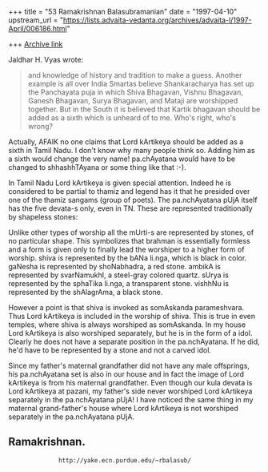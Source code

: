 +++
title = "53 Ramakrishnan Balasubramanian"
date = "1997-04-10"
upstream_url = "https://lists.advaita-vedanta.org/archives/advaita-l/1997-April/006186.html"

+++
[Archive link](https://lists.advaita-vedanta.org/archives/advaita-l/1997-April/006186.html)

Jaldhar H. Vyas wrote:

>and knowledge of history and tradition to make a guess.  Another example
>is all over India Smartas believe Shankaracharya has set up the Panchayata
>puja in which Shiva Bhagavan, Vishnu Bhagavan, Ganesh Bhagavan, Surya
>Bhagavan, and Mataji are worshipped together.  But in the South it is
>believed that Kartik bhagavan should be added as a sixth which is unheard
>of to me. Who's right, who's wrong?

Actually, AFAIK no one claims that Lord kArtikeya should be added as a sixth in
Tamil Nadu. I don't know why many people think so. Adding him as a sixth would
change the very name! pa.chAyatana would have to be changed to shhashhTAyana or
some thing like that :-).

In Tamil Nadu Lord kArtikeya is given special attention. Indeed he is
considered to be partial to thamiz and legend has it that he presided over one
of the thamiz sangams (group of poets). The pa.nchAyatana pUjA itself has the
five devata-s only, even in TN. These are represented traditionally by
shapeless stones:

Unlike other types of worship all the mUrti-s are represented by stones, of no
particular shape. This symbolizes that brahman is essentially formless and a
form is given only to finally lead the worshiper to a higher form of worship.
shiva is represented by the bANa li.nga, which is black in color. gaNesha is
represented by shoNabhadra, a red stone. ambikA is represented by svarNamukhI,
a steel-gray colored  quartz. sUrya is represented by the sphaTika li.nga, a
transparent stone. vishhNu is represented by the shAlagrAma, a black stone.

However a point is that shiva is invoked as somAskanda parameshvara. Thus Lord
kArtikeya is included in the worship of shiva. This is true in even temples,
where shiva is always worshiped as somAskanda. In my house Lord kArtikeya is
also worshiped separately, but he is in the form of a idol. Clearly he does not
have a separate position in the pa.nchAyatana. If he did, he'd have to be
represented by a stone and not a carved idol.

Since my father's maternal grandfather did not have any male offsprings, his
pa.nchAyatana set is also in our house and in fact the image of Lord kArtikeya
is from his maternal grandfather. Even though our kula devata is Lord kArtikeya
at pazani, my father's side never worshiped Lord kArtikeya separately in the
pa.nchAyatana pUjA! I have noticed the same thing in my maternal
grand-father's house where Lord kArtikeya is not worshiped separately in the
pa.nchAyatana pUjA.

Ramakrishnan.
--
                  http://yake.ecn.purdue.edu/~rbalasub/

